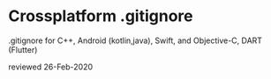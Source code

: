 # Crossplatform .gitignore
.gitignore for C++, Android (kotlin,java), Swift, and Objective-C, DART (Flutter)

reviewed 26-Feb-2020
